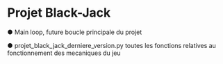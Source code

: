 # Projet Black-Jack



● Main loop, future boucle principale du projet

● projet_black_jack_derniere_version.py toutes les fonctions relatives au fonctionnement des mecaniques du jeu 


